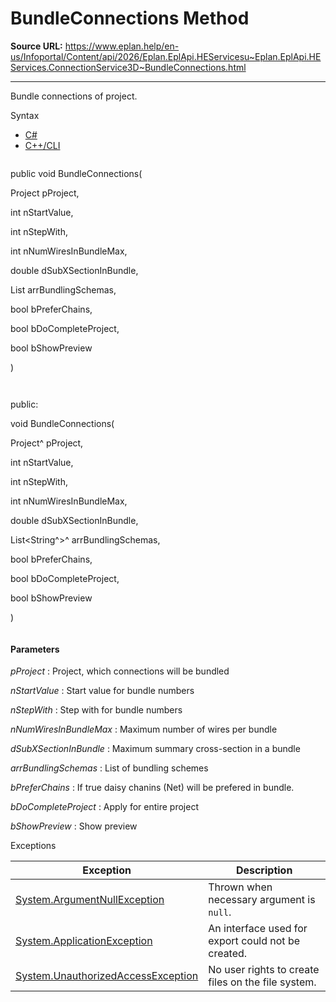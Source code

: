 # BundleConnections Method

**Source URL:** https://www.eplan.help/en-us/Infoportal/Content/api/2026/Eplan.EplApi.HEServicesu~Eplan.EplApi.HEServices.ConnectionService3D~BundleConnections.html

---

Bundle connections of project.

Syntax

- [C#](#i-syntax-CS)
- [C++/CLI](#i-syntax-CPP2005)

```
```
public void BundleConnections( 

   Project pProject,

   int nStartValue,

   int nStepWith,

   int nNumWiresInBundleMax,

   double dSubXSectionInBundle,

   List<string> arrBundlingSchemas,

   bool bPreferChains,

   bool bDoCompleteProject,

   bool bShowPreview

)
```
```

```
```
public:

void BundleConnections( 

   Project^ pProject,

   int nStartValue,

   int nStepWith,

   int nNumWiresInBundleMax,

   double dSubXSectionInBundle,

   List<String^>^ arrBundlingSchemas,

   bool bPreferChains,

   bool bDoCompleteProject,

   bool bShowPreview

)
```
```

#### Parameters

*pProject*
:   Project, which connections will be bundled

*nStartValue*
:   Start value for bundle numbers

*nStepWith*
:   Step with for bundle numbers

*nNumWiresInBundleMax*
:   Maximum number of wires per bundle

*dSubXSectionInBundle*
:   Maximum summary cross-section in a bundle

*arrBundlingSchemas*
:   List of bundling schemes

*bPreferChains*
:   If true daisy chanins (Net) will be prefered in bundle.

*bDoCompleteProject*
:   Apply for entire project

*bShowPreview*
:   Show preview

Exceptions

| Exception | Description |
| --- | --- |
| [System.ArgumentNullException](#) | Thrown when necessary argument is `null`. |
| [System.ApplicationException](#) | An interface used for export could not be created. |
| [System.UnauthorizedAccessException](#) | No user rights to create files on the file system. |
